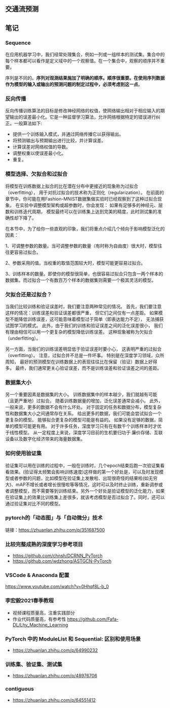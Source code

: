 ## 交通流预测


## 笔记
### Sequence

在应用机器学习中，我们经常处理集合，例如一列或一组样本的测试集。集合中的每个样本都可以看作是定义域中的一个观察值。在一个集合中，观察的顺序并不重要。

序列是不同的。**序列对观测结果施加了明确的顺序。顺序很重要。在使用序列数据作为模型的输入或输出的预测问题的制定过程中，必须考虑到这一点**。

### 反向传播

反向传播训练算法的目标是修改神经网络的权值，使网络输出相对于相应输入的期望输出的误差最小化。它是一种监督学习算法，允许网络根据特定的错误进行纠正。一般算法如下:

- 提供一个训练输入模式，并通过网络传播它以获得输出。
- 将预测输出与预期输出进行比较，并计算误差。
- 计算误差对网络权值的导数。
- 调整权重以使误差最小化。
- 重复。

### 模型选择、欠拟合和过拟合
将模型在训练数据上拟合的比在潜在分布中更接近的现象称为过拟合（overfitting）， 用于对抗过拟合的技术称为正则化（regularization）。 在前面的章节中，你可能在用Fashion-MNIST数据集做实验时已经观察到了这种过拟合现象。 在实验中调整模型架构或超参数时，你会发现： 如果有足够多的神经元、层数和训练迭代周期， 模型最终可以在训练集上达到完美的精度，此时测试集的准确性却下降了。

在本节中，为了给你一些直观的印象，我们将重点介绍几个倾向于影响模型泛化的因素：

1、可调整参数的数量。当可调整参数的数量（有时称为自由度）很大时，模型往往更容易过拟合。

2、参数采用的值。当权重的取值范围较大时，模型可能更容易过拟合。

3、训练样本的数量。即使你的模型很简单，也很容易过拟合只包含一两个样本的数据集。而过拟合一个有数百万个样本的数据集则需要一个极其灵活的模型。

### 欠拟合还是过拟合？

当我们比较训练和验证误差时，我们要注意两种常见的情况。 首先，我们要注意这样的情况：训练误差和验证误差都很严重， 但它们之间仅有一点差距。 如果模型不能降低训练误差，这可能意味着模型过于简单（即表达能力不足）， 无法捕获试图学习的模式。 此外，由于我们的训练和验证误差之间的泛化误差很小， 我们有理由相信可以用一个更复杂的模型降低训练误差。 这种现象被称为欠拟合（underfitting）。

另一方面，当我们的训练误差明显低于验证误差时要小心， 这表明严重的过拟合（overfitting）。 注意，过拟合并不总是一件坏事。 特别是在深度学习领域，众所周知， 最好的预测模型在训练数据上的表现往往比在保留（验证）数据上好得多。 最终，我们通常更关心验证误差，而不是训练误差和验证误差之间的差距。

### 数据集大小

另一个重要因素是数据集的大小。 训练数据集中的样本越少，我们就越有可能（且更严重地）过拟合。 随着训练数据量的增加，泛化误差通常会减小。 此外，一般来说，更多的数据不会有什么坏处。 对于固定的任务和数据分布，模型复杂性和数据集大小之间通常存在关系。 给出更多的数据，我们可能会尝试拟合一个更复杂的模型。 能够拟合更复杂的模型可能是有益的。 如果没有足够的数据，简单的模型可能更有用。 对于许多任务，深度学习只有在有数千个训练样本时才优于线性模型。 从一定程度上来说，深度学习目前的生机要归功于 廉价存储、互联设备以及数字化经济带来的海量数据集。

### 如何使用验证集

验证集可以用在训练的过程中，一般在训练时，几个epoch结束后跑一次验证集看看效果。(验证得太频繁会影响训练速度)这样做的第一个好处是，可以及时发现模型或者参数的问题，比如模型在验证集上发散啦、出现很奇怪的结果啦(如无穷大)、mAP不增长或者增长很慢啦等等情况，这时可以及时终止训练，重新调参或者调整模型，而不需要等到训练结束。另外一个好处是验证模型的泛化能力，如果在验证集上的效果比训练集上差很多，就该考虑模型是否过拟合了。同时，还可以通过验证集对比不同的模型。

### pytorch的「动态图」与「自动微分」技术

链接：https://zhuanlan.zhihu.com/p/351687500

### 比较完整成熟的深度学习参考项目
- https://github.com/chnsh/DCRNN_PyTorch
- https://github.com/wdzhong/ASTGCN-PyTorch

### VSCode & Anaconda 配置
https://www.youtube.com/watch?v=0Hhqf8L-b_0

### 李宏毅2021春季教程
- 视频课程质量高，注重实践部分
- 作业代码质量高，有参考性
https://github.com/Fafa-DL/Lhy_Machine_Learning

### PyTorch 中的 ModuleList 和 Sequential: 区别和使用场景
- https://zhuanlan.zhihu.com/p/64990232

### 训练集、验证集、测试集
- https://zhuanlan.zhihu.com/p/48976706

### contiguous
- https://zhuanlan.zhihu.com/p/64551412
